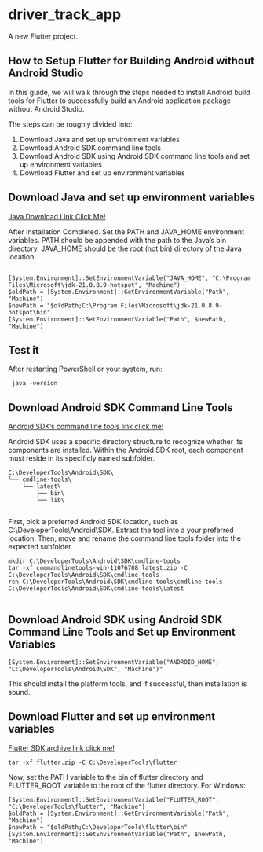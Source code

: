 # driver_track_app

A new Flutter project.

## How to Setup Flutter for Building Android without Android Studio

In this guide, we will walk through the steps needed to install Android build tools for Flutter to successfully build an Android application package without Android Studio.

The steps can be roughly divided into:

1. Download Java and set up environment variables
2. Download Android SDK command line tools
3. Download Android SDK using Android SDK command line tools and set up environment variables
4. Download Flutter and set up environment variables

## Download Java and set up environment variables

[Java Download Link Click Me!](https://learn.microsoft.com/en-us/java/openjdk/download)

After Installation Completed.
Set the PATH and JAVA_HOME environment variables. PATH should be appended with the path to the Java’s bin directory. JAVA_HOME should be the root (not bin) directory of the Java location.

``` 

[System.Environment]::SetEnvironmentVariable("JAVA_HOME", "C:\Program Files\Microsoft\jdk-21.0.8.9-hotspot", "Machine") 
$oldPath = [System.Environment]::GetEnvironmentVariable("Path", "Machine")
$newPath = "$oldPath;C:\Program Files\Microsoft\jdk-21.0.8.9-hotspot\bin"
[System.Environment]::SetEnvironmentVariable("Path", $newPath, "Machine")

```

## Test it
After restarting PowerShell or your system, run:

` java -version`

## Download Android SDK Command Line Tools
[Android SDK’s command line tools link click me!](https://developer.android.com/studio#command-line-tools-only)

Android SDK uses a specific directory structure to recognize whether its components are installed. Within the Android SDK root, each component must reside in its specificly named subfolder.

```
C:\DeveloperTools\Android\SDK\
└── cmdline-tools\
    └── latest\
        ├── bin\
        └── lib\


```
First, pick a preferred Android SDK location, such as C:\DeveloperTools\Android\SDK. Extract the tool into a your preferred location. Then, move and rename the command line tools folder into the expected subfolder.

```
mkdir C:\DeveloperTools\Android\SDK\cmdline-tools
tar -xf commandlinetools-win-11076708_latest.zip -C C:\DeveloperTools\Android\SDK\cmdline-tools
ren C:\DeveloperTools\Android\SDK\cmdline-tools\cmdline-tools C:\DeveloperTools\Android\SDK\cmdline-tools\latest


```
## Download Android SDK using Android SDK Command Line Tools and Set up Environment Variables

```
[System.Environment]::SetEnvironmentVariable("ANDROID_HOME", "C:\DeveloperTools\Android\SDK", "Machine")"
```
This should install the platform tools, and if successful, then installation is sound.

## Download Flutter and set up environment variables

[Flutter SDK archive link click me!](https://docs.flutter.dev/install/archive)

`tar -xf flutter.zip -C C:\DeveloperTools\flutter`

Now, set the PATH variable to the bin of flutter directory and FLUTTER_ROOT variable to the root of the flutter directory. For Windows:

```
[System.Environment]::SetEnvironmentVariable("FLUTTER_ROOT", "C:\DeveloperTools\flutter", "Machine")
$oldPath = [System.Environment]::GetEnvironmentVariable("Path", "Machine")
$newPath = "$oldPath;C:\DeveloperTools\flutter\bin"
[System.Environment]::SetEnvironmentVariable("Path", $newPath, "Machine")

```